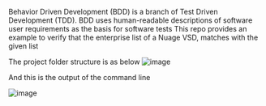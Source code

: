 Behavior Driven Development (BDD) is a branch of Test Driven Development (TDD). BDD uses human-readable descriptions of software user requirements as the basis for software tests
This repo provides an example to verify that the enterprise list of a Nuage VSD, matches with the given list

The project folder structure is as below
![image](https://github.com/muzafferkahraman/nuage_test_with_behave/assets/16094865/54a4766a-5cef-4422-9483-d0bedf995bd1)

And this is the output of the command line

![image](https://github.com/muzafferkahraman/nuage_test_with_behave/assets/16094865/13bc550b-ebee-46a9-ad48-9e2583bb07b7)

